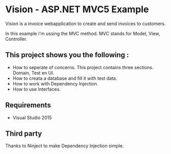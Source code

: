 # Vision - ASP.NET MVC5 Example

Vision is a invoice webapplication to create and send invoices to customers.

In this example i'm ussing the MVC method. MVC stands for Model, View, Controller. 

## This project shows you the following  :
   - How to seperate of concerns. This project contains three sections. Domain, Test en UI.
   - How to creata a database and fill it with test data.
   - How to work with Dependency Injection.
   - How to use Interfaces.


## Requirements
- Visual Studio 2015

## Third party
Thanks to Ninject to make Dependency Injection simple.
